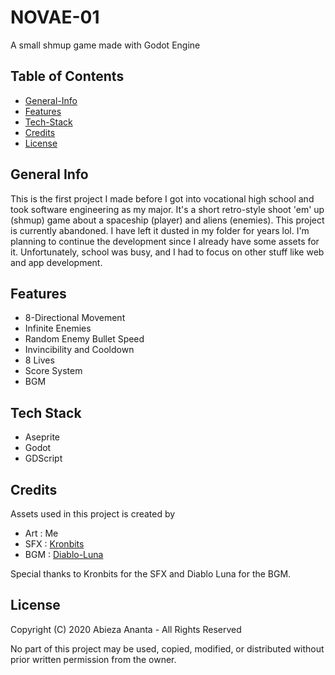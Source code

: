 # NOVAE-01

A small shmup game made with Godot Engine

## Table of Contents

- [General-Info](#general-info)
- [Features](#features)
- [Tech-Stack](#tech-stack)
- [Credits](#credits)
- [License](#license)
## General Info

This is the first project I made before I got into vocational high school and took software engineering as my major. It's a short retro-style shoot 'em' up (shmup) game about a spaceship (player) and aliens (enemies). This project is currently abandoned. I have left it dusted in my folder for years lol. I'm planning to continue the development since I already have some assets for it. Unfortunately, school was busy, and I had to focus on other stuff like web and app development. 
## Features

- 8-Directional Movement
- Infinite Enemies
- Random Enemy Bullet Speed
- Invincibility and Cooldown
- 8 Lives
- Score System
- BGM   

## Tech Stack

- Aseprite
- Godot
- GDScript

## Credits

Assets used in this project is created by 

- Art : Me
- SFX : [Kronbits](https://kronbits.itch.io/)
- BGM : [Diablo-Luna](https://pudretediablo.itch.io/)

Special thanks to Kronbits for the SFX and Diablo Luna for the BGM.

## License

Copyright (C) 2020 Abieza Ananta - All Rights Reserved

No part of this project may be used, copied, modified, or distributed without prior written permission from the owner.

